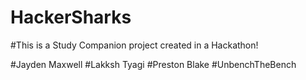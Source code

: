﻿# HackerSharks
#This is a Study Companion project created in a Hackathon!

#Jayden Maxwell
#Lakksh Tyagi
#Preston Blake
#UnbenchTheBench
